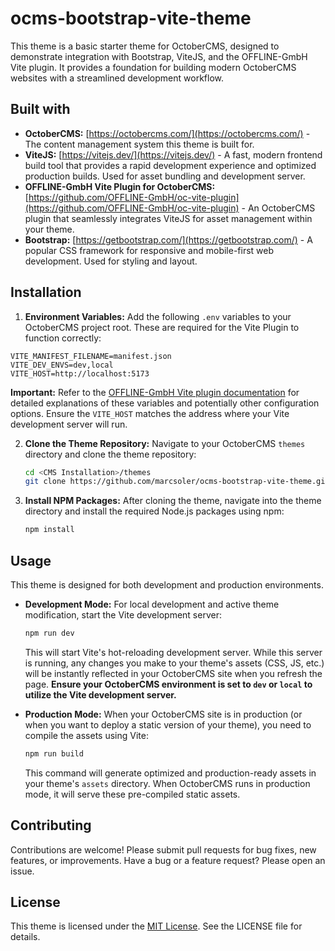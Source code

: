 # ocms-bootstrap-vite-theme


This theme is a basic starter theme for OctoberCMS, designed to demonstrate integration with Bootstrap, ViteJS, and the OFFLINE-GmbH Vite plugin. It provides a foundation for building modern OctoberCMS websites with a streamlined development workflow.

## Built with

*   **OctoberCMS:** [https://octobercms.com/](https://octobercms.com/) - The content management system this theme is built for.
*   **ViteJS:** [https://vitejs.dev/](https://vitejs.dev/) - A fast, modern frontend build tool that provides a rapid development experience and optimized production builds. Used for asset bundling and development server.
*   **OFFLINE-GmbH Vite Plugin for OctoberCMS:** [https://github.com/OFFLINE-GmbH/oc-vite-plugin](https://github.com/OFFLINE-GmbH/oc-vite-plugin) - An OctoberCMS plugin that seamlessly integrates ViteJS for asset management within your theme.
*   **Bootstrap:** [https://getbootstrap.com/](https://getbootstrap.com/) -  A popular CSS framework for responsive and mobile-first web development. Used for styling and layout.

## Installation

1. **Environment Variables:** Add the following `.env` variables to your OctoberCMS project root. These are required for the Vite Plugin to function correctly:

```dotenv
VITE_MANIFEST_FILENAME=manifest.json
VITE_DEV_ENVS=dev,local
VITE_HOST=http://localhost:5173
```

**Important:** Refer to the [OFFLINE-GmbH Vite plugin documentation](https://github.com/OFFLINE-GmbH/oc-vite-plugin) for detailed explanations of these variables and potentially other configuration options. Ensure the `VITE_HOST` matches the address where your Vite development server will run.

2. **Clone the Theme Repository:** Navigate to your OctoberCMS `themes` directory and clone the theme repository:

    ```sh
    cd <CMS Installation>/themes
    git clone https://github.com/marcsoler/ocms-bootstrap-vite-theme.git
    ```

3. **Install NPM Packages:**  After cloning the theme, navigate into the theme directory and install the required Node.js packages using npm:

    ```sh
    npm install
    ```

## Usage

This theme is designed for both development and production environments.

*   **Development Mode:** For local development and active theme modification, start the Vite development server:

    ```sh
    npm run dev
    ```

    This will start Vite's hot-reloading development server.  While this server is running, any changes you make to your theme's assets (CSS, JS, etc.) will be instantly reflected in your OctoberCMS site when you refresh the page. **Ensure your OctoberCMS environment is set to `dev` or `local` to utilize the Vite development server.**

*   **Production Mode:** When your OctoberCMS site is in production (or when you want to deploy a static version of your theme), you need to compile the assets using Vite:

    ```sh
    npm run build
    ```

    This command will generate optimized and production-ready assets in your theme's `assets` directory.  When OctoberCMS runs in production mode, it will serve these pre-compiled static assets.

## Contributing

Contributions are welcome! Please submit pull requests for bug fixes, new features, or improvements. Have a bug or a
feature request? Please open an issue.

## License

This theme is licensed under the [MIT License](LICENSE). See the LICENSE file for details.
